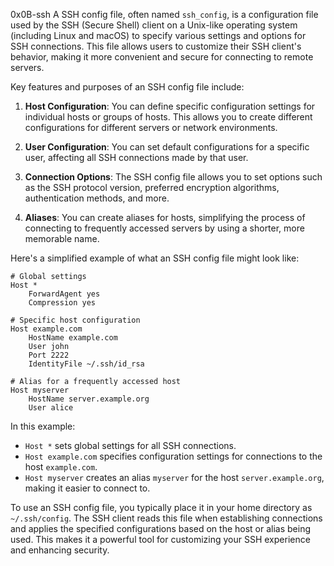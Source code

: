 0x0B-ssh
A SSH config file, often named `ssh_config`, is a configuration file used by the SSH (Secure Shell) client on a Unix-like operating system (including Linux and macOS) to specify various settings and options for SSH connections. This file allows users to customize their SSH client's behavior, making it more convenient and secure for connecting to remote servers.

Key features and purposes of an SSH config file include:

1. **Host Configuration**: You can define specific configuration settings for individual hosts or groups of hosts. This allows you to create different configurations for different servers or network environments.

2. **User Configuration**: You can set default configurations for a specific user, affecting all SSH connections made by that user.

3. **Connection Options**: The SSH config file allows you to set options such as the SSH protocol version, preferred encryption algorithms, authentication methods, and more.

4. **Aliases**: You can create aliases for hosts, simplifying the process of connecting to frequently accessed servers by using a shorter, more memorable name.

Here's a simplified example of what an SSH config file might look like:

```plaintext
# Global settings
Host *
    ForwardAgent yes
    Compression yes

# Specific host configuration
Host example.com
    HostName example.com
    User john
    Port 2222
    IdentityFile ~/.ssh/id_rsa

# Alias for a frequently accessed host
Host myserver
    HostName server.example.org
    User alice
```

In this example:

- `Host *` sets global settings for all SSH connections.
- `Host example.com` specifies configuration settings for connections to the host `example.com`.
- `Host myserver` creates an alias `myserver` for the host `server.example.org`, making it easier to connect to.

To use an SSH config file, you typically place it in your home directory as `~/.ssh/config`. The SSH client reads this file when establishing connections and applies the specified configurations based on the host or alias being used. This makes it a powerful tool for customizing your SSH experience and enhancing security.
